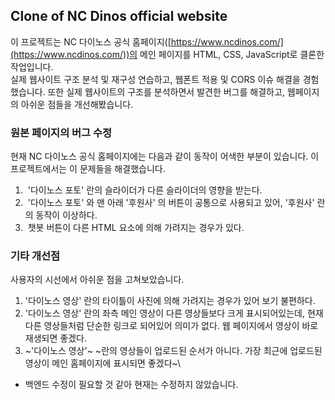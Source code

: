 ## **Clone of NC Dinos official website**

이 프로젝트는 NC 다이노스 공식 홈페이지([https://www.ncdinos.com/](https://www.ncdinos.com/))의 메인 페이지를 HTML, CSS, JavaScript로 클론한 작업입니다.   
실제 웹사이트 구조 분석 및 재구성 연습하고, 웹폰트 적용 및 CORS 이슈 해결을 경험했습니다.
또한 실제 웹사이트의 구조를 분석하면서 발견한 버그를 해결하고, 웹페이지의 아쉬운 점들을 개선해봤습니다.

### **원본 페이지의 버그 수정**

현재 NC 다이노스 공식 홈페이지에는 다음과 같이 동작이 어색한 부분이 있습니다. 이 프로젝트에서는 이 문제들을 해결했습니다.

1.   '다이노스 포토' 란의 슬라이더가 다른 슬라이더의 영향을 받는다.
2.   '다이노스 포토' 와 맨 아래 '후원사' 의 버튼이 공통으로 사용되고 있어, '후원사' 란의 동작이 이상하다.
3.   챗봇 버튼이 다른 HTML 요소에 의해 가려지는 경우가 있다.

### **기타 개선점**

사용자의 시선에서 아쉬운 점을 고쳐보았습니다.

1.  '다이노스 영상' 란의 타이틀이 사진에 의해 가려지는 경우가 있어 보기 불편하다.
2.  '다이노스 영상' 란의 좌측 메인 영상이 다른 영상들보다 크게 표시되어있는데, 현재 다른 영상들처럼 단순한 링크로 되어있어 의미가 없다. 웹 페이지에서 영상이 바로 재생되면 좋겠다.
3.  ~'다이노스 영상'~ ~란의 영상들이 업로드된 순서가 아니다. 가장 최근에 업로드된 영상이 메인 홈페이지에 표시되면 좋겠다~\
* 백엔드 수정이 필요할 것 같아 현재는 수정하지 않았습니다.
